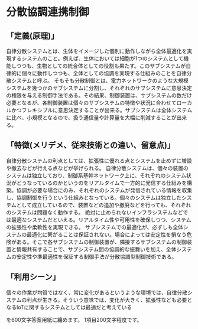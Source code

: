 # 分散協調連携制御
## 「定義(原理)」
自律分散システムとは、生体をイメージした個別に動作しながら全体最適化を実現するシステムのこと。例えば、生体においては細胞が1つのシステムとして機能しつつも、生物としての統合体としての役割も果たす。このサブシステムが自律的に個々に動作しつつも、全体としての協調を実現する仕組みのことを自律分散システムと呼ぶ。
そもそも分散制御とは、電力ネットワークのような大規模システムを幾つかのサブシステムに分割し、それぞれのサブシステムに意思決定の権限を与える制御手法である。その結果、制御装置は、サブシステムの数だけ必要となるが、各制御装置は個々のサブシステムの特徴や状況に合わせてローカルかつフレキシブルに意思決定することが出来る。サブシステムは全体システムに比べ、小規模となるので、扱う通信量や計算量を大幅に削減することが出来る。

## 「特徴(メリデメ、従来技術との違い、留意点)」
自律分散システムの利点としては、拡張性に優れる点とシステムを止めずに増設や撤去などが行える点などが挙げられる。
自律分散システムは、個々の装置のシステムは独立しており、制御系基幹ネットワーク上に、それぞれのシステム状況がどうなっているのかというのをリアルタイムで一方的に発信する仕組みを構築。協調が必要な場合にのみ、それぞれのシステムが発信されている情報を収集し、協調制御を行うという仕組みとなっている。個々のシステムは独立したシステムとして成立しているので、装置などの追加や撤廃などを行っても、それぞれのシステムは問題なく動作する。
絶対に止められないインフラシステムなどでは最適なシステムだといえる。リアルタイム性や可用性を確保しつつ、システムの拡張性や柔軟性を実現できる。
サブシステムでの最適化が、必ずしも全体システムの最適化に繋がることは保証されない。場合によっては安定性を損なう危険がある。そこで各サブシステムの制御装置が、隣接するサブシステムの制御装置と情報共有することで、サブシステム間の協調的な振舞いを加え、全体システムの安定性や準最適性を保証する制御手法が分散協調型制御技術である。


## 「利用シーン」
個々の作業が均質ではなく、常に変化があるというような環境では、自律分散システムの利点が生きる。そういう意味では、変化が大きく、拡張性なども必要となるIoTに関するシステムとしては最適だと考えている


を600文字答案用紙に纏めます。
1項目200文字程度です。
